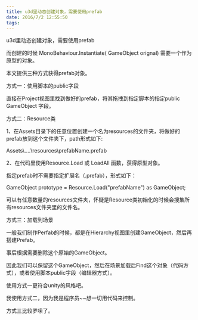 ```yaml
---
title: u3d里动态创建对象，需要使用prefab
date: 2016/7/2 12:55:50
tags:
---
```



u3d里动态创建对象，需要使用prefab

而创建的时候 MonoBehaviour.Instantiate( GameObject orignal) 需要一个作为原型的对象。

本文提供三种方式获得prefab对象。

 

方式一：使用脚本的public字段

直接在Project视图里找到做好的prefab，将其拖拽到指定脚本的指定public GameObject 字段。

 

方式二：Resource类

1、在Assets目录下的任意位置创建一个名为resources的文件夹，将做好的prefab放到这个文件夹下，path形式如下:

Assets\\....\resources\prefabName.prefab

2、在代码里使用Resource.Load 或 LoadAll 函数，获得原型对象。

指定prefab时不需要指定扩展名（.prefab），形式如下：

GameObject prototype = Resource.Load("prefabName") as GameObject;

可以有任意数量的resources文件夹，怀疑是Resource类初始化的时候会搜集所有resources文件夹里的文件名。

 

方式三：加载到场景

一般我们制作Perfab的时候，都是在Hierarchy视图里创建GameObject，然后再搭建Prefab。

事后根据需要删除这个原始的GameObject。

因此我们可以保留这个GameObject，然后在场景加载后Find这个对象（代码方式），或者使用脚本public字段（编辑器方式）。

 

 

使用方式一更符合unity的风格吧。

我使用方式二，因为我是程序员~~想一切用代码来控制。

方式三比较罗嗦了。
